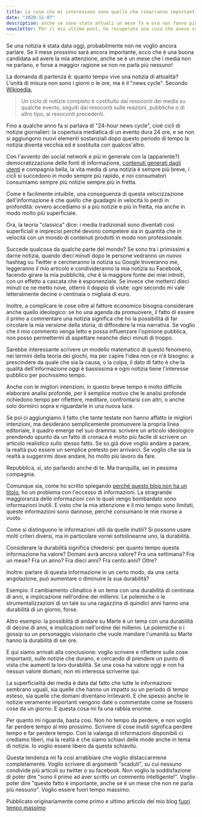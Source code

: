 ```yaml
---
title: Le cose che mi interessano sono quelle che rimarranno importanti tra un mese
date: "2020-11-07"
description: anche se sono state attuali un mese fa e ora non fanno più notizia.
newsletter: Per il mio ultimo post, ho recuperato una cosa che avevo scritto in un mio vecchio esperimento intitolato "fuori tempo massimo". E' una riflessione sulla durabilità dell'informazione. Le ho tolto il titolo, ho appurato che è ancora rilevante, e ora te la propongo. Spero tu la possa trovare utile :)
---
```


Se una notizia è stata data oggi, probabilmente non ne voglio ancora parlare. Se il mese prossimo sarà ancora importante, ecco che è una buona candidata ad avere la mia attenzione, anche se è un mese che i media non ne parlano, e forse a maggior ragione se non ne parla più nessuno!

La domanda di partenza è: quanto tempo vive una notizia di attualità? L'unità di misura non sono i giorni o le ore, ma è il "news cycle". Secondo [Wikipedia](https://en.wikipedia.org/wiki/24-hour_news_cycle),

> Un ciclo di notizie completo è costituito dai resoconti dei media su qualche evento, seguiti dai resoconti sulle reazioni, pubbliche o di altro tipo, ai resoconti precedenti.

Fino a qualche anno fa si parlava di "24-hour news cycle", cioè cicli di notizie giornalieri: la copertura mediatica di un evento dura 24 ore, e se non si aggiungono nuovi elementi sostanziali dopo questo periodo di tempo la notizia diventa vecchia ed è sostituita con qualcos'altro.

Con l'avvento dei social network e più in generale con la (apparente?) democratizzazione delle fonti di informazione, [contenuti generati dagli utenti](https://it.wikipedia.org/wiki/Contenuto_generato_dagli_utenti) e compagnia bella, la vita media di una notizia è sempre più breve, i cicli si succedono in modo sempre più rapido, e noi consumatori consumiamo sempre più notizie sempre più in fretta.

Come è facilmente intuibile, una conseguenza di questa velocizzazione dell'informazione è che quello che guadagni in velocità lo perdi in profondità: ovvero accediamo sì a più notizie e più in fretta, ma anche in modo molto più superficiale.

Ora, la teoria "classica" dice: i media tradizionali sono diventati così superficiali e imprecisi perché devono competere sia in quantità che in velocità con un mondo di contenuti prodotti in modo non professionale.

Succede qualcosa da qualche parte del mondo? Se sono tra i primissimi a darne notizia, quando dieci minuti dopo le persone vedranno un nuovo hashtag su Twitter e cercheranno la notizia su Google troveranno me, leggeranno il mio articolo e condivideranno la mia notizia su Facebook, facendo girare la mia pubblicità, che è la maggiore fonte dei miei introiti, con un effetto a cascata che è esponenziale. Se invece che metterci dieci minuti ce ne metto nove, otterrò il doppio di visite: ogni secondo mi vale letteralmente decine o centinaia o migliaia di euro.

Inoltre, a complicare le cose oltre al fattore economico bisogna considerare anche quello ideologico: se ho una agenda da promuovere, il fatto di essere il primo a commentare una notizia significa che ho la possibilità di far circolare la mia versione della storia, di diffondere la mia narrativa. Se voglio che il mio commento venga letto e possa influenzare l'opinione pubblica, non posso permettermi di aspettare neanche dieci minuti di troppo.

Sarebbe interessante scrivere un modello matematico di questo fenomeno, nei termini della teoria dei giochi, ma per capire l'idea non ce n'è bisogno: a prescindere da quale che sia la causa, o la colpa, il dato di fatto è che la qualità dell'informazione oggi è bassissima e ogni notizia tiene l'interesse pubblico per pochissimo tempo.

Anche con le migliori intenzioni, in questo breve tempo è molto difficile elaborare analisi profonde, per il semplice motivo che le analisi profonde richiedono tempo per riflettere, meditare, confrontarsi con altri, o anche solo dormirci sopra e riguardarle in una nuova luce.

Se poi ci aggiungiamo il fatto che tante testate non hanno affatto le migliori intenzioni, ma desiderano semplicemente promuovere la propria linea editoriale, il quadro emerge nel suo dramma: scrivere un articolo ideologico prendendo spunto da un fatto di cronaca è molto più facile di scrivere un articolo realistico sullo stesso fatto. Se so già dove voglio andare a parare, la realtà può essere un semplice pretesto per arrivarci. Se voglio che sia la realtà a suggerirmi dove andare, ho molto più lavoro da fare.

Repubblica, sì, sto parlando anche di te. Ma tranquilla, sei in pessima compagnia.

Comunque sia, come ho scritto spiegando [perché questo blog non ha un titolo](/2020-10-06-questo-articolo-non-ha-un-titolo), ho un problema con l'eccesso di informazioni. La stragrande maggioranza delle informazioni con le quali vengo bombardato sono informazioni inutili. E visto che la mia attenzione e il mio tempo sono limitati, queste informazioni sono dannose, perché consumano le mie risorse a vuoto.

Come si distinguono le informazioni utili da quelle inutili? Si possono usare molti criteri diversi, ma in particolare vorrei sottolinearne uno, la durabilità.

Considerare la durabilità significa chiedersi: per quanto tempo questa informazione ha valore? Domani avrà ancora valore? Fra una settimana? Fra un mese? Fra un anno? Fra dieci anni? Fra cento anni? Oltre?

Inoltre: parlare di questa informazione in un certo modo, da una certa angolazione, può aumentare o diminuire la sua durabilità?

Esempio: il cambiamento climatico è un tema con una durabilità di centinaia di anni, e implicazione nell'ordine dei millenni. Le polemiche o le strumentalizzazioni di un tale su una ragazzina di quindici anni hanno una durabilità di un giorno, forse.

Altro esempio: la possiblità di andare su Marte è un tema con una durabilità di decine di anni, e implicazioni nell'ordine dei millenni. Le polemiche o i gossip su un personaggio visionario che vuole mandare l'umanità su Marte hanno la durabilità di sei ore.

E qui siamo arrivati alla conclusione: voglio scrivere e riflettere sulle cose importanti, sulle notizie che durano, e cercando di prendere un punto di vista che aumenti la loro durabilità. Se una cosa ha valore oggi e non ha nessun valore domani, non mi interessa scriverne qui.

La superficialità dei media è data dal fatto che tutte le informazioni sembrano uguali, sia quelle che hanno un impatto su un periodo di tempo esteso, sia quelle che domani diventano irrilevanti. E che spesso anche le notizie veramente importanti vengono date o commentate come se fossero cose da un giorno. E questa cosa mi fa una rabbia enorme.

Per quanto mi riguarda, basta così. Non ho tempo da perdere, e non voglio far perdere tempo al mio prossimo. Scrivere di cose inutili significa perdere tempo e far perdere tempo. Con la valanga di informazioni disponibili ci crediamo liberi, ma la realtà è che siamo schiavi delle mode anche in tema di notizie. Io voglio essere libero da questa schiavitù.

Questa tendenza mi fa così arrabbiare che voglio distaccarmene completamente. Voglio scrivere di argomenti "scaduti", su cui nessuno condivide più articoli su twitter o su facebook. Non voglio la soddisfazione di poter dire "sono il primo ad aver scritto un commento intelligente!". Voglio poter dire "questo fatto è importante, anche se è un mese che non ne parla più nessuno". Voglio essere fuori tempo massimo.

Pubblicato originariamente come primo e ultimo articolo del mio blog [fuori tempo massimo](https://fuori-tempo-massimo.netlify.app/)
